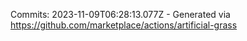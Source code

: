 Commits: 2023-11-09T06:28:13.077Z - Generated via https://github.com/marketplace/actions/artificial-grass
<br>
